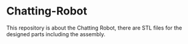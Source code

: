 # Chatting-Robot
This repository is about the Chatting Robot, there are STL files for the designed parts including the assembly.
